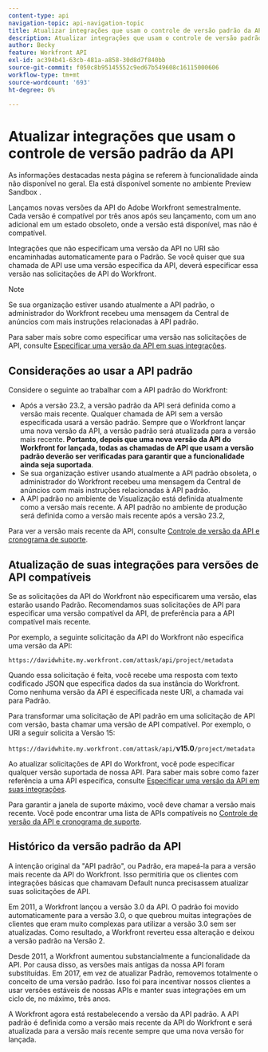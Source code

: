 ```yaml
---
content-type: api
navigation-topic: api-navigation-topic
title: Atualizar integrações que usam o controle de versão padrão da API
description: Atualizar integrações que usam o controle de versão padrão da API
author: Becky
feature: Workfront API
exl-id: ac394b41-63cb-481a-a858-30d8d7f840bb
source-git-commit: f050c8b95145552c9ed67b549608c16115000606
workflow-type: tm+mt
source-wordcount: '693'
ht-degree: 0%

---
```


# Atualizar integrações que usam o controle de versão padrão da API

<!-- This article is going to need a complete revamp or to be removed-->

<span class="preview">As informações destacadas nesta página se referem à funcionalidade ainda não disponível no geral. Ela está disponível somente no ambiente Preview Sandbox .</span>

Lançamos novas versões da API do Adobe Workfront semestralmente. Cada versão é compatível por três anos após seu lançamento, com um ano adicional em um estado obsoleto, onde a versão está disponível, mas não é compatível.

Integrações que não especificam uma versão da API no URI são encaminhadas automaticamente para o Padrão. Se você quiser que sua chamada de API use uma versão específica da API, deverá especificar essa versão nas solicitações de API do Workfront.

>[!NOTE]
>
>Se sua organização estiver usando atualmente a API padrão, o administrador do Workfront recebeu uma mensagem da Central de anúncios com mais instruções relacionadas à API padrão.


<!--
Integrations that do not specify a version of the API in the URI are automatically routed to Default, which has been deprecated. In order for your Workfront integrations to be valid, you must specify a supported API version in your Workfront API requests.
-->

Para saber mais sobre como especificar uma versão nas solicitações de API, consulte [Especificar uma versão da API em suas integrações](../../wf-api/api/specify-api-version-integrations.md).

## Considerações ao usar a API padrão

Considere o seguinte ao trabalhar com a API padrão do Workfront:

* Após a versão 23.2, a versão padrão da API será definida como a versão mais recente. Qualquer chamada de API sem a versão especificada usará a versão padrão. Sempre que o Workfront lançar uma nova versão da API, a versão padrão será atualizada para a versão mais recente. **Portanto, depois que uma nova versão da API do Workfront for lançada, todas as chamadas de API que usam a versão padrão deverão ser verificadas para garantir que a funcionalidade ainda seja suportada**.
* Se sua organização estiver usando atualmente a API padrão obsoleta, o administrador do Workfront recebeu uma mensagem da Central de anúncios com mais instruções relacionadas à API padrão.
* <span class="preview">A API padrão no ambiente de Visualização está definida atualmente como a versão mais recente. A API padrão no ambiente de produção será definida como a versão mais recente após a versão 23.2,</span>

Para ver a versão mais recente da API, consulte [Controle de versão da API e cronograma de suporte](../../wf-api/api/api-version-support-schedule.md).

<!--

## Deprecating Default

In an effort to improve the Workfront API, we are in the process of removing older API versions that have exceeded our support window of three years. One of these versions is Version 2, to which Default is mapped. This version was released in 2010, and much of the logic supported in the Attask/Workfront application at that time either no longer exists or has substantially changed.

We deprecated Default in July 2017, and we will no longer designate a specific version of the API to be the default version. Instead, all Workfront API requests must specify a specific API version.

>[!IMPORTANT]
>
> By July 1, 2018 all of your Workfront integrations that use Default must be updated to call a specific supported API version. After that date, all of your Workfront API requests used by integrations that do not specify a version will fail.

To learn about the Workfront deprecation cadence, see [API versioning and support schedule](../../wf-api/api/api-version-support-schedule.md).

-->

## Atualização de suas integrações para versões de API compatíveis

Se as solicitações da API do Workfront não especificarem uma versão, elas estarão usando Padrão. Recomendamos suas solicitações de API para especificar uma versão compatível da API, de preferência para a API compatível mais recente.

Por exemplo, a seguinte solicitação da API do Workfront não especifica uma versão da API:

`https://davidwhite.my.workfront.com/attask/api/project/metadata`

Quando essa solicitação é feita, você recebe uma resposta com texto codificado JSON que especifica dados da sua instância do Workfront. Como nenhuma versão da API é especificada neste URI, a chamada vai para Padrão.

Para transformar uma solicitação de API padrão em uma solicitação de API com versão, basta chamar uma versão de API compatível. Por exemplo, o URI a seguir solicita a Versão 15:

`https://davidwhite.my.workfront.com/attask/api/`**v15.0**`/project/metadata`

Ao atualizar solicitações de API do Workfront, você pode especificar qualquer versão suportada de nossa API. Para saber mais sobre como fazer referência a uma API específica, consulte [Especificar uma versão da API em suas integrações](../../wf-api/api/specify-api-version-integrations.md).

Para garantir a janela de suporte máximo, você deve chamar a versão mais recente. Você pode encontrar uma lista de APIs compatíveis no [Controle de versão da API e cronograma de suporte](../../wf-api/api/api-version-support-schedule.md).

## Histórico da versão padrão da API

A intenção original da &quot;API padrão&quot;, ou Padrão, era mapeá-la para a versão mais recente da API do Workfront. Isso permitiria que os clientes com integrações básicas que chamavam Default nunca precisassem atualizar suas solicitações de API.

Em 2011, a Workfront lançou a versão 3.0 da API. O padrão foi movido automaticamente para a versão 3.0, o que quebrou muitas integrações de clientes que eram muito complexas para utilizar a versão 3.0 sem ser atualizadas. Como resultado, a Workfront reverteu essa alteração e deixou a versão padrão na Versão 2.

Desde 2011, a Workfront aumentou substancialmente a funcionalidade da API. Por causa disso, as versões mais antigas da nossa API foram substituídas. Em 2017, em vez de atualizar Padrão, removemos totalmente o conceito de uma versão padrão. Isso foi para incentivar nossos clientes a usar versões estáveis de nossas APIs e manter suas integrações em um ciclo de, no máximo, três anos.

A Workfront agora está restabelecendo a versão da API padrão. A API padrão é definida como a versão mais recente da API do Workfront e será atualizada para a versão mais recente sempre que uma nova versão for lançada.

